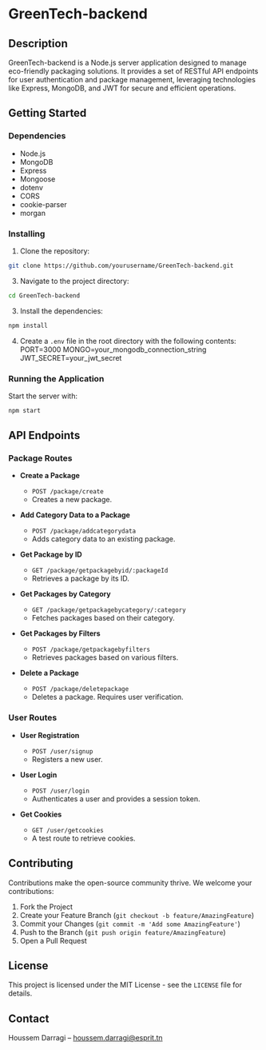 # GreenTech-backend

## Description

GreenTech-backend is a Node.js server application designed to manage eco-friendly packaging solutions. It provides a set of RESTful API endpoints for user authentication and package management, leveraging technologies like Express, MongoDB, and JWT for secure and efficient operations.

## Getting Started

### Dependencies

- Node.js
- MongoDB
- Express
- Mongoose
- dotenv
- CORS
- cookie-parser
- morgan

### Installing

1. Clone the repository:
```bash
git clone https://github.com/yourusername/GreenTech-backend.git
```
3. Navigate to the project directory:
```bash
cd GreenTech-backend
```
3. Install the dependencies:
```bash
npm install
```
4. Create a `.env` file in the root directory with the following contents:
PORT=3000
MONGO=your_mongodb_connection_string
JWT_SECRET=your_jwt_secret


### Running the Application

Start the server with:
```bash
npm start
```

## API Endpoints

### Package Routes

- **Create a Package**
  - `POST /package/create`
  - Creates a new package.

- **Add Category Data to a Package**
  - `POST /package/addcategorydata`
  - Adds category data to an existing package.

- **Get Package by ID**
  - `GET /package/getpackagebyid/:packageId`
  - Retrieves a package by its ID.

- **Get Packages by Category**
  - `GET /package/getpackagebycategory/:category`
  - Fetches packages based on their category.

- **Get Packages by Filters**
  - `POST /package/getpackagebyfilters`
  - Retrieves packages based on various filters.

- **Delete a Package**
  - `POST /package/deletepackage`
  - Deletes a package. Requires user verification.

### User Routes

- **User Registration**
  - `POST /user/signup`
  - Registers a new user.

- **User Login**
  - `POST /user/login`
  - Authenticates a user and provides a session token.

- **Get Cookies**
  - `GET /user/getcookies`
  - A test route to retrieve cookies.

## Contributing

Contributions make the open-source community thrive. We welcome your contributions:

1. Fork the Project
2. Create your Feature Branch (`git checkout -b feature/AmazingFeature`)
3. Commit your Changes (`git commit -m 'Add some AmazingFeature'`)
4. Push to the Branch (`git push origin feature/AmazingFeature`)
5. Open a Pull Request

## License

This project is licensed under the MIT License - see the `LICENSE` file for details.

## Contact

Houssem Darragi – [houssem.darragi@esprit.tn](mailto:houssem.darragi@esprit.tn)
